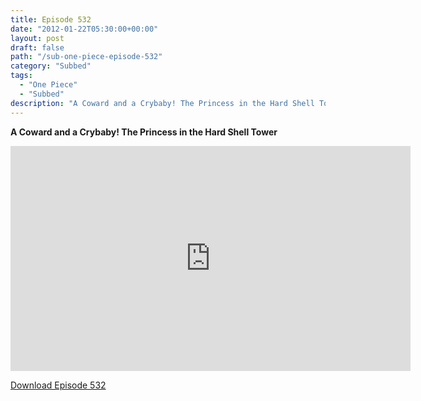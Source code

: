 ```yaml
---
title: Episode 532
date: "2012-01-22T05:30:00+00:00"
layout: post
draft: false
path: "/sub-one-piece-episode-532"
category: "Subbed"
tags:
  - "One Piece"
  - "Subbed"
description: "A Coward and a Crybaby! The Princess in the Hard Shell Tower"
---
```


**A Coward and a Crybaby! The Princess in the Hard Shell Tower**

<iframe width="640" height="360" src="https://www.rapidvideo.com/e/G6FRPF7GUU" frameborder="0" marginwidth=0 marginheight=0 scrolling=no allowfullscreen></iframe>

<a href="http://ouo.io/qs/eCodkFEQ?s=https://rapidvid.to/d/https://www.rapidvideo.com/e/G6FRPF7GUU">Download Episode 532</a>
